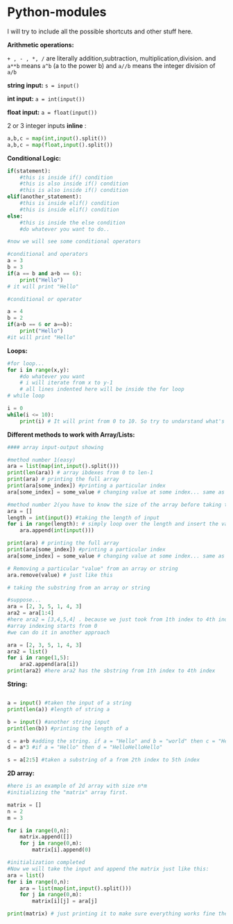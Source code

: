 # Python-modules

I will try to include all the possible shortcuts and other stuff here. 

**Arithmetic operations:**

`+ , - , *, /` are literally addition,subtraction, multiplication,division. and `a**b` means `a^b` (a to the power b) and `a//b` means the integer division of `a/b`


**string input:** `s = input()`

**int input:** `a = int(input())`

**float input:** `a = float(input())`
 
2 or 3 integer inputs __inline__ :

```python
a,b,c = map(int,input().split())
a,b,c = map(float,input().split())
```
**Conditional Logic:**

```python
if(statement):
	#this is inside if() condition
	#this is also inside if() condition
	#this is also inside if() condition
elif(another_statement):
	#this is inside elif() condition
	#this is inside elif() condition
else:
	#this is inside the else condition
	#do whatever you want to do.. 

#now we will see some conditional operators 

#conditional and operators
a = 3
b = 3
if(a == b and a+b == 6):
	print("Hello")
# it will print "Hello"

#conditional or operator

a = 4
b = 2
if(a+b == 6 or a==b):
	print("Hello")
#it will print "Hello"

```


**Loops:**


```python
#for loop...
for i in range(x,y):
	#do whatever you want
	# i will iterate from x to y-1
	# all lines indented here will be inside the for loop
# while loop

i = 0
while(i <= 10):
	print(i) # It will print from 0 to 10. So try to undarstand what's happening
```


**Different methods to work with Array/Lists:**

```python
#### array input-output showing

#method number 1(easy)
ara = list(map(int,input().split()))
print(len(ara)) # array ibdexes from 0 to len-1
print(ara) # printing the full array
print(ara[some_index]) #printing a particular index 
ara[some_index] = some_value # changing value at some index... same as C/C++

#method number 2(you have to know the size of the array before taking the input):
ara = []
length = int(input()) #taking the length of input
for i in range(length): # simply loop over the length and insert the values one by one
	ara.append(int(input()))

print(ara) # printing the full array
print(ara[some_index]) #printing a particular index 
ara[some_index] = some_value # changing value at some index... same as C/C++

# Removing a particular "value" from an array or string
ara.remove(value) # just like this

# taking the substring from an array or string

#suppose...
ara = [2, 3, 5, 1, 4, 3]
ara2 = ara[1:4]
#here ara2 = [3,4,5,4] . because we just took from 1th index to 4th index.
#array indexing starts from 0
#we can do it in another approach

ara = [2, 3, 5, 1, 4, 3]
ara2 = list()
for i in range(1,5):
	ara2.append(ara[i])
print(ara2) #here ara2 has the sbstring from 1th index to 4th index

```

**String:**

```python

a = input() #taken the input of a string
print(len(a)) #length of string a

b = input() #another string input
print(len(b)) #printing the length of a 

c = a+b #adding the string. if a = "Hello" and b = "world" then c = "Helloworld"
d = a*3 #if a = "Hello" then d = "HelloHelloHello"

s = a[2:5] #taken a substring of a from 2th index to 5th index

```

**2D array:**
```python
#here is an example of 2d array with size n*m
#initializing the "matrix" array first. 

matrix = []
n = 2
m = 3

for i in range(0,n):
    matrix.append([])
    for j in range(0,m):
        matrix[i].append(0)

#initialization completed
#Now we will take the input and append the matrix just like this:
ara = list()
for i in range(0,n):
	ara = list(map(int,input().split()))
	for j in range(0,m):
		matrix[i][j] = ara[j]

print(matrix) # just printing it to make sure everything works fine there


```
